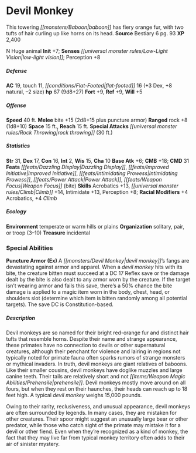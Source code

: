 ﻿---
cssclass: [monsters]
title1: Devil Monkey
desc_short: This towering baboon has fiery orange fur, with two tufts of hair curling
  up like horns on its head.
title2: Devil Monkey
CR: 6
sources:
- name: Bestiary 6
  page: 93
  link: http://paizo.com/products/btpy9oge?Pathfinder-Roleplaying-Game-Bestiary-6-Hardcover
XP: 2400
alignment: N
size: Huge
type: animal
initiative:
  bonus: 7
senses:
  low-light vision: true
AC:
  AC: 19
  touch: 11
  flat_footed: 16
  components:
    dex: 3
    natural: 8
    size: -2
HP:
  HP: 67
  long: 9d8+27
saves:
  fort: 9
  ref: 9
  will: 5
speeds:
  base: 40
attacks:
  melee:
  - - text: bite +15 (2d8+15 plus puncture armor)
      entries:
      - - damage: 2d8+15
        - effect: puncture armor
      attack: bite
      bonus:
      - 15
  ranged:
  - - text: rock +8 (1d8+10)
      entries:
      - - damage: 1d8+10
      attack: rock
      bonus:
      - 8
  special:
  - rock throwing (30 ft.)
space: 15
reach: 15
ability_scores:
  STR: 31
  DEX: 17
  CON: 16
  INT: 2
  WIS: 15
  CHA: 10
BAB: 6
CMB: 18
CMD: 31
feats:
- name: Dazzling Display
- name: Improved Initiative
- name: Intimidating Prowess
- name: Power Attack
- name: Weapon Focus (bite)
skills:
  Acrobatics: 13
  Climb: 14
  Intimidate: 13
  Perception: 8
  _racial_mods:
    Acrobatics:
      _: 4
    Climb:
      _: 4
ecology:
  environment: temperate or warm hills or plains
  organization: solitary, pair, or troop (3-10)
  treasure_type: incidental
special_abilities:
  Puncture Armor (Ex): A devil monkey's fangs are devastating against armor and apparel.
    When a devil monkey hits with its bite, the creature bitten must succeed at a
    DC 17 Reflex save or the damage dealt by the bite is also dealt to any armor worn
    by the creature. If the target isn't wearing armor and fails this save, there's
    a 50% chance the bite damage is applied to a magic item worn in the body, chest,
    head, or shoulders slot (determine which item is bitten randomly among all potential
    targets). The save DC is Constitution-based.
desc_long: |-
  Devil monkeys are so named for their bright red-orange fur and distinct hair tufts that resemble horns. Despite their name and strange appearance, these primates have no connection to devils or other supernatural creatures, although their penchant for violence and lairing in regions not typically noted for primate fauna often sparks rumors of strange monsters or mythical invaders. In truth, devil monkeys are giant relatives of baboons. Like their smaller cousins, devil monkeys have doglike muzzles and large canine teeth. Their tails are relatively short and not prehensile. Devil monkeys mostly move around on all fours, but when they rest on their haunches, their heads can reach up to 18 feet high. A typical devil monkey weighs 15,000 pounds. 

  Owing to their rarity, reclusiveness, and unusual appearance, devil monkeys are often surrounded by legends. In many cases, they are mistaken for other creatures. Their spoor might suggest an unusually large bear or other predator, while those who catch sight of the primate may mistake it for a devil or other fiend. Even when they're recognized as a kind of monkey, the fact that they may live far from typical monkey territory often adds to their air of sinister mystery.

---

# Devil Monkey
This towering _[[monsters/Baboon|baboon]]_ has fiery orange fur, with two tufts of hair curling up like horns on its head.
**Source** Bestiary 6 pg. 93
**XP** 2,400

N Huge animal
**Init** +7; **Senses** _[[universal monster rules/Low-Light Vision|low-light vision]]_; Perception +8

##### Defense

**AC** 19, touch 11, _[[conditions/Flat-Footed|flat-footed]]_ 16 (+3 Dex, +8 natural, –2 size)
**hp** 67 (9d8+27)
**Fort** +9, **Ref** +9, **Will** +5

##### Offense
**Speed** 40 ft.
**Melee** bite +15 (2d8+15 plus puncture armor)
**Ranged** rock +8 (1d8+10)
**Space** 15 ft., **Reach** 15 ft.
**Special Attacks** _[[universal monster rules/Rock Throwing|rock throwing]]_ (30 ft.)

##### Statistics
**Str** 31, **Dex** 17, **Con** 16, **Int** 2, **Wis** 15, **Cha** 10
**Base Atk** +6; **CMB** +18; **CMD** 31
**Feats** _[[feats/Dazzling Display|Dazzling Display]]_, _[[feats/Improved Initiative|Improved Initiative]]_, _[[feats/Intimidating Prowess|Intimidating Prowess]]_, _[[feats/Power Attack|Power Attack]]_, _[[feats/Weapon Focus|Weapon Focus]]_ (bite)
**Skills** Acrobatics +13, _[[universal monster rules/Climb|Climb]]_ +14, Intimidate +13, Perception +8; **Racial Modifiers** +4 Acrobatics, +4 _Climb_

##### Ecology

**Environment** temperate or warm hills or plains
**Organization** solitary, pair, or troop (3–10)
**Treasure** incidental

### Special Abilities

**Puncture Armor (Ex)** A _[[monsters/Devil Monkey|devil monkey]]_’s fangs are devastating against armor and apparel. When a _devil monkey_ hits with its bite, the creature bitten must succeed at a DC 17 Reflex save or the damage dealt by the bite is also dealt to any armor worn by the creature. If the target isn’t wearing armor and fails this save, there’s a 50% chance the bite damage is applied to a magic item worn in the body, chest, head, or shoulders slot (determine which item is bitten randomly among all potential targets). The save DC is Constitution-based.

##### Description

Devil monkeys are so named for their bright red-orange fur and distinct hair tufts that resemble horns. Despite their name and strange appearance, these primates have no connection to devils or other supernatural creatures, although their penchant for violence and lairing in regions not typically noted for primate fauna often sparks rumors of strange monsters or mythical invaders. In truth, devil monkeys are giant relatives of baboons. Like their smaller cousins, devil monkeys have doglike muzzles and large canine teeth. Their tails are relatively short and not _[[items/Weapon Magic Abilities/Prehensile|prehensile]]_. Devil monkeys mostly move around on all fours, but when they rest on their haunches, their heads can reach up to 18 feet high. A typical _devil monkey_ weighs 15,000 pounds.

Owing to their rarity, reclusiveness, and unusual appearance, devil monkeys are often surrounded by legends. In many cases, they are mistaken for other creatures. Their spoor might suggest an unusually large bear or other predator, while those who catch sight of the primate may mistake it for a devil or other fiend. Even when they’re recognized as a kind of monkey, the fact that they may live far from typical monkey territory often adds to their air of sinister mystery.